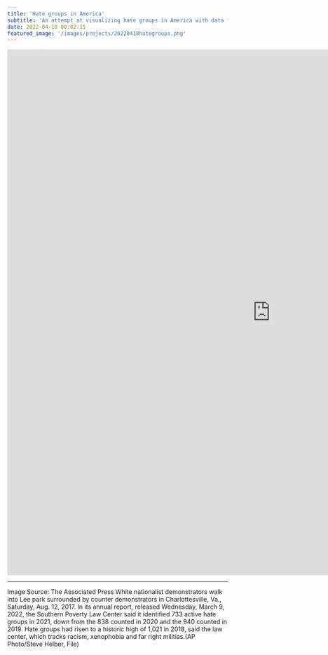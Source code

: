 ```yaml
---
title: 'Hate groups in America'
subtitle: 'An attempt at visualizing hate groups in America with data from the SPLC.'
date: 2022-04-18 00:02:15
featured_image: '/images/projects/20220418hategroups.png'
---
```


<iframe seamless frameborder="0" src="https://public.tableau.com/shared/TTPGYJXK6?:embed=yes&:display_count=yes&:showVizHome=no" width = '1200' height = '1200' scrolling='yes' ></iframe> 



___
Image Source: The Associated Press
White nationalist demonstrators walk into Lee park surrounded by counter demonstrators in Charlottesville, Va., Saturday, Aug. 12, 2017. In its annual report, released Wednesday, March 9, 2022, the Southern Poverty Law Center said it identified 733 active hate groups in 2021, down from the 838 counted in 2020 and the 940 counted in 2019. Hate groups had risen to a historic high of 1,021 in 2018, said the law center, which tracks racism, xenophobia and far right militias.(AP Photo/Steve Helber, File)
